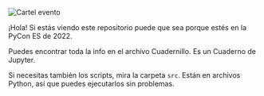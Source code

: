 ![Cartel evento](https://pbs.twimg.com/media/Fdkpc7QWQAAluoz?format=jpg)

¡Hola! Si estás viendo este repositorio puede que sea porque estés en la PyCon ES de 2022.

Puedes encontrar toda la info en el archivo Cuadernillo. Es un Cuaderno de Jupyter.

Si necesitas también los scripts, mira la carpeta `src`. Están en archivos Python, así que puedes ejecutarlos sin problemas.
